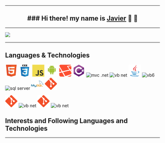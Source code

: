 <hr>

<h2 align="center">
### Hi there! my name is <a href="https://github.com/JahsoftWr">Javier</a> 👋 💬
</h2>
<hr>
<img src="https://i.imgur.com/msH9rqF.png">
<hr>

<h2 align="left">Languages & Technologies</h2>







<p align="left">
<a href="https://developer.mozilla.org/en-US/docs/Web/HTML" style="text-decoration:none" target="_blank" rel="noreferrer"> <img src="https://raw.githubusercontent.com/devicons/devicon/master/icons/html5/html5-original.svg" alt="html5" width="40" height="40"/> </a>
<a href="https://www.w3schools.com/css/" style="text-decoration:none" target="_blank" rel="noreferrer"> <img src="https://raw.githubusercontent.com/devicons/devicon/master/icons/css3/css3-original-wordmark.svg" alt="css3" width="40" height="40"/> </a>
<a href="https://developer.mozilla.org/en-US/docs/Web/JavaScript" style="text-decoration:none" target="_blank" rel="noreferrer"> <img src="https://raw.githubusercontent.com/devicons/devicon/master/icons/javascript/javascript-original.svg" alt="javascript" width="40" height="40"/> </a>
<a href="https://developer.android.com/studio" style="text-decoration:none" target="_blank" rel="noreferrer"> <img src="https://raw.githubusercontent.com/devicons/devicon/master/icons/android/android-original-wordmark.svg" alt="android studio" width="40" height="40"/> </a>
<a href="https://laravel.com/" style="text-decoration:none" target="_blank" rel="noreferrer"> <img src="https://raw.githubusercontent.com/devicons/devicon/master/icons/laravel/laravel-plain.svg" alt="laravel" width="40" height="40"/> </a>
<a href="https://docs.microsoft.com/en-us/dotnet/csharp/" style="text-decoration:none" target="_blank" rel="noreferrer"> <img src="https://raw.githubusercontent.com/devicons/devicon/master/icons/csharp/csharp-original.svg" alt="c#" width="40" height="40"/> </a>
<a href="https://docs.microsoft.com/en-us/aspnet/core/mvc/overview/getting-started/" style="text-decoration:none" target="_blank" rel="noreferrer"> <img src="https://i.imgur.com/JQ8BYjU.png" alt="mvc .net" width="40" height="40"/> </a>
<a href="https://docs.microsoft.com/en-us/dotnet/visual-basic/" style="text-decoration:none" target="_blank" rel="noreferrer"> <img src="https://i.imgur.com/tTUVgL2.png" alt="vb net" width="40" height="40"/></a>
<a href="https://www.java.com/" style="text-decoration:none" target="_blank" rel="noreferrer"> <img src="https://raw.githubusercontent.com/devicons/devicon/master/icons/java/java-original.svg" alt="java" width="40" height="40"/> </a>
<a href="https://www.vb6.com/" style="text-decoration:none" target="_blank" rel="noreferrer"> <img src="https://i.imgur.com/cmOpJao.png" alt="vb6" width="40" height="40"/> </a>
<a href="https://www.microsoft.com/en-us/sql/database-engine/editions/sql-server-2019" style="text-decoration:none" target="_blank" rel="noreferrer"> <img src="https://i.imgur.com/YDApY0F.png" alt="sql server" width="40" height="40"/> </a>
<a href="https://www.mysql.com/" style="text-decoration:none" target="_blank" rel="noreferrer"> <img src="https://raw.githubusercontent.com/devicons/devicon/master/icons/mysql/mysql-original-wordmark.svg" alt="mysql" width="40" height="40"/> </a>
<a href="https://git-scm.com/" style="text-decoration:none" target="_blank" rel="noreferrer"> <img src="https://raw.githubusercontent.com/devicons/devicon/master/icons/git/git-original.svg" alt="git" width="40" height="40"/> </a>




<a href="https://git-scm.com/" style="text-decoration:none" target="_blank" rel="noreferrer"> <img src="https://raw.githubusercontent.com/devicons/devicon/master/icons/git/git-original.svg" alt="git" width="40" height="40"/></a>
<a href="https://docs.microsoft.com/en-us/dotnet/visual-basic/" style="text-decoration:none" target="_blank" rel="noreferrer"> <img src="https://i.imgur.com/tTUVgL2.png" alt="vb net" width="40" height="40"/></a>
<a href="https://git-scm.com/" style="text-decoration:none" target="_blank" rel="noreferrer"> <img src="https://raw.githubusercontent.com/devicons/devicon/master/icons/git/git-original.svg" alt="git" width="40" height="40"/></a>
<a href="https://docs.microsoft.com/en-us/dotnet/visual-basic/" style="text-decoration:none" target="_blank" rel="noreferrer"> <img src="https://i.imgur.com/tTUVgL2.png" alt="vb net" width="40" height="40"/></a>
</p>





<p align="left">
<h2 align="left">Interests and Following Languages ​​and Technologies</h2>
</p>

<hr>
<!--
**JahsoftWr/JahsoftWr** is a ✨ _special_ ✨ repository because its `README.md` (this file) appears on your GitHub profile.

Here are some ideas to get you started:

- 🔭 I’m currently working on ...
- 🌱 I’m currently learning ...
- 👯 I’m looking to collaborate on ...
- 🤔 I’m looking for help with ...
- 💬 Ask me about ...
- 📫 How to reach me: ...
- 😄 Pronouns: ...
- ⚡ Fun fact: ...
-->
